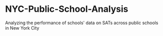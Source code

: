 # NYC-Public-School-Analysis
Analyzing the performance of schools' data on SATs across public schools in New York City
